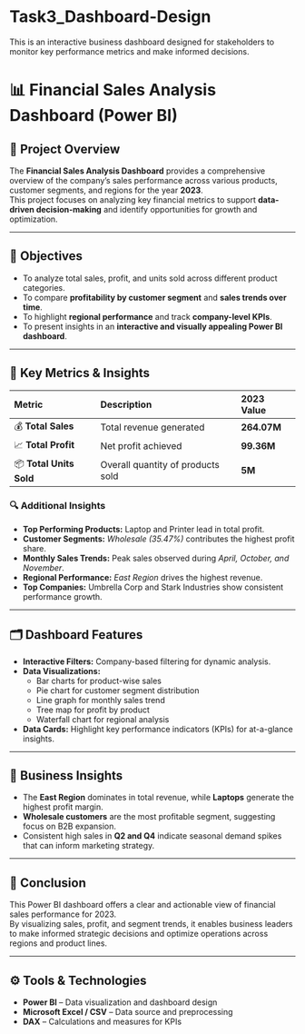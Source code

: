 # Task3_Dashboard-Design
This is an interactive business dashboard designed for stakeholders to monitor key performance metrics and make informed decisions.
# 📊 Financial Sales Analysis Dashboard (Power BI)

## 📘 Project Overview
The **Financial Sales Analysis Dashboard** provides a comprehensive overview of the company’s sales performance across various products, customer segments, and regions for the year **2023**.  
This project focuses on analyzing key financial metrics to support **data-driven decision-making** and identify opportunities for growth and optimization.

---

## 🎯 Objectives
- To analyze total sales, profit, and units sold across different product categories.
- To compare **profitability by customer segment** and **sales trends over time**.
- To highlight **regional performance** and track **company-level KPIs**.
- To present insights in an **interactive and visually appealing Power BI dashboard**.

---

## 🧩 Key Metrics & Insights
| Metric | Description | 2023 Value |
|:-------|:-------------|:------------|
| 💰 **Total Sales** | Total revenue generated | **264.07M** |
| 📈 **Total Profit** | Net profit achieved | **99.36M** |
| 📦 **Total Units Sold** | Overall quantity of products sold | **5M** |

### 🔍 Additional Insights
- **Top Performing Products:** Laptop and Printer lead in total profit.
- **Customer Segments:** *Wholesale (35.47%)* contributes the highest profit share.
- **Monthly Sales Trends:** Peak sales observed during *April, October, and November*.
- **Regional Performance:** *East Region* drives the highest revenue.
- **Top Companies:** Umbrella Corp and Stark Industries show consistent performance growth.

---

## 🗂️ Dashboard Features
- **Interactive Filters:** Company-based filtering for dynamic analysis.  
- **Data Visualizations:**
  - Bar charts for product-wise sales
  - Pie chart for customer segment distribution
  - Line graph for monthly sales trend
  - Tree map for profit by product
  - Waterfall chart for regional analysis  
- **Data Cards:** Highlight key performance indicators (KPIs) for at-a-glance insights.

---

## 🧠 Business Insights
- The **East Region** dominates in total revenue, while **Laptops** generate the highest profit margin.  
- **Wholesale customers** are the most profitable segment, suggesting focus on B2B expansion.  
- Consistent high sales in **Q2 and Q4** indicate seasonal demand spikes that can inform marketing strategy.

---

## 🏁 Conclusion
This Power BI dashboard offers a clear and actionable view of financial sales performance for 2023.  
By visualizing sales, profit, and segment trends, it enables business leaders to make informed strategic decisions and optimize operations across regions and product lines.

---

## ⚙️ Tools & Technologies
- **Power BI** – Data visualization and dashboard design  
- **Microsoft Excel / CSV** – Data source and preprocessing  
- **DAX** – Calculations and measures for KPIs
